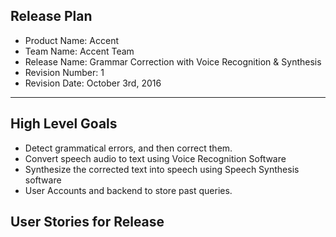 ## Release Plan
* Product Name: Accent
* Team Name: Accent Team
* Release Name: Grammar Correction with Voice Recognition & Synthesis
* Revision Number: 1
* Revision Date: October 3rd, 2016

---

## High Level Goals
* Detect grammatical errors, and then correct them.
* Convert speech audio to text using Voice Recognition Software
* Synthesize the corrected text into speech using Speech Synthesis software
* User Accounts and backend to store past queries.

## User Stories for Release